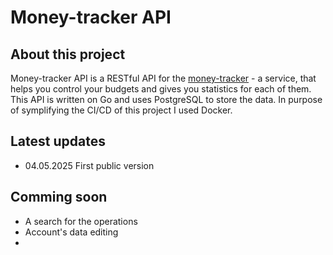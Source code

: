 # Money-tracker API
## About this project
Money-tracker API is a RESTful API for the [money-tracker](https://money-tracker.mysterious-hatter.engineer) - a service, that helps you control your budgets and gives you statistics for each of them. 
This API is written on Go and uses PostgreSQL to store the data. In purpose of symplifying the CI/CD of this project I used Docker.
## Latest updates
- 04.05.2025 First public version
## Comming soon
- A search for the operations
- Account's data editing
- 

